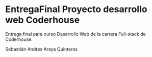 # EntregaFinal Proyecto desarrollo web Coderhouse

Entrega final para curso Desarrollo Web de la carrera Full-stack de Coderhouse.

Sebastián Andrés Araya Quinteros